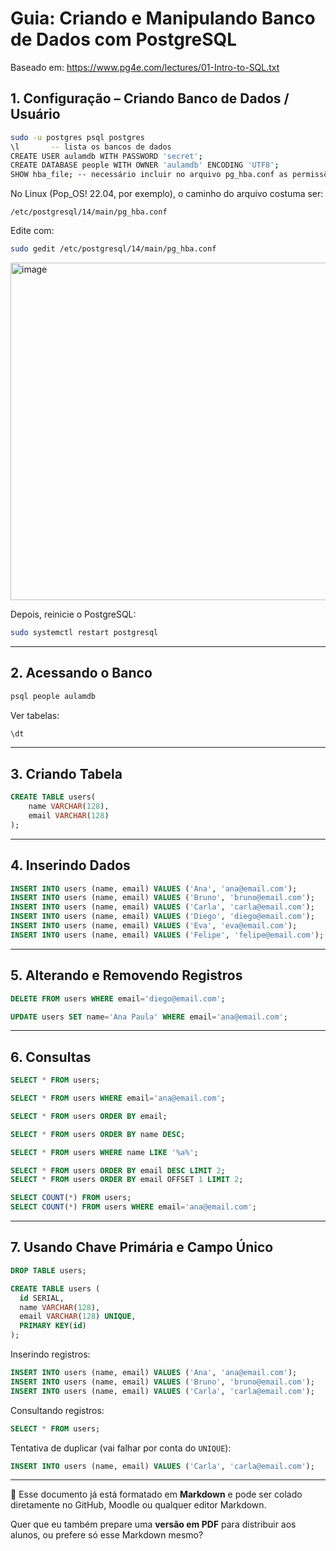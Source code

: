 # Guia: Criando e Manipulando Banco de Dados com PostgreSQL

Baseado em: https://www.pg4e.com/lectures/01-Intro-to-SQL.txt

## 1. Configuração – Criando Banco de Dados / Usuário

```bash
sudo -u postgres psql postgres
\l       -- lista os bancos de dados
CREATE USER aulamdb WITH PASSWORD 'secret';
CREATE DATABASE people WITH OWNER 'aulamdb' ENCODING 'UTF8';
SHOW hba_file; -- necessário incluir no arquivo pg_hba.conf as permissões para o usuário 'aulamdb'
```

No Linux (Pop\_OS! 22.04, por exemplo), o caminho do arquivo costuma ser:

```
/etc/postgresql/14/main/pg_hba.conf
```

Edite com:

```bash
sudo gedit /etc/postgresql/14/main/pg_hba.conf
```

<img width="701" height="540" alt="image" src="https://github.com/user-attachments/assets/edb74f54-506a-464b-a6ba-51cab0220fbe" />

Depois, reinicie o PostgreSQL:

```bash
sudo systemctl restart postgresql
```

---

## 2. Acessando o Banco

```bash
psql people aulamdb
```

Ver tabelas:

```sql
\dt
```

---

## 3. Criando Tabela

```sql
CREATE TABLE users(
    name VARCHAR(128),
    email VARCHAR(128)
);
```

---

## 4. Inserindo Dados

```sql
INSERT INTO users (name, email) VALUES ('Ana', 'ana@email.com');
INSERT INTO users (name, email) VALUES ('Bruno', 'bruno@email.com');
INSERT INTO users (name, email) VALUES ('Carla', 'carla@email.com');
INSERT INTO users (name, email) VALUES ('Diego', 'diego@email.com');
INSERT INTO users (name, email) VALUES ('Eva', 'eva@email.com');
INSERT INTO users (name, email) VALUES ('Felipe', 'felipe@email.com');
```

---

## 5. Alterando e Removendo Registros

```sql
DELETE FROM users WHERE email='diego@email.com';

UPDATE users SET name='Ana Paula' WHERE email='ana@email.com';
```

---

## 6. Consultas

```sql
SELECT * FROM users;

SELECT * FROM users WHERE email='ana@email.com';

SELECT * FROM users ORDER BY email;

SELECT * FROM users ORDER BY name DESC;

SELECT * FROM users WHERE name LIKE '%a%';

SELECT * FROM users ORDER BY email DESC LIMIT 2;
SELECT * FROM users ORDER BY email OFFSET 1 LIMIT 2;

SELECT COUNT(*) FROM users;
SELECT COUNT(*) FROM users WHERE email='ana@email.com';
```

---

## 7. Usando Chave Primária e Campo Único

```sql
DROP TABLE users;

CREATE TABLE users (
  id SERIAL,
  name VARCHAR(128),
  email VARCHAR(128) UNIQUE,
  PRIMARY KEY(id)
);
```

Inserindo registros:

```sql
INSERT INTO users (name, email) VALUES ('Ana', 'ana@email.com');
INSERT INTO users (name, email) VALUES ('Bruno', 'bruno@email.com');
INSERT INTO users (name, email) VALUES ('Carla', 'carla@email.com');
```

Consultando registros:

```sql
SELECT * FROM users;
```

Tentativa de duplicar (vai falhar por conta do `UNIQUE`):

```sql
INSERT INTO users (name, email) VALUES ('Carla', 'carla@email.com');
```

---

📌 Esse documento já está formatado em **Markdown** e pode ser colado diretamente no GitHub, Moodle ou qualquer editor Markdown.

Quer que eu também prepare uma **versão em PDF** para distribuir aos alunos, ou prefere só esse Markdown mesmo?
